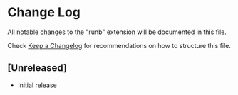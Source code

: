 # Change Log

All notable changes to the "runb" extension will be documented in this file.

Check [Keep a Changelog](http://keepachangelog.com/) for recommendations on how to structure this file.

## [Unreleased]

- Initial release